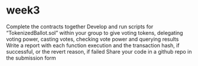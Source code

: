 # week3

Complete the contracts together
Develop and run scripts for “TokenizedBallot.sol” within your group to give voting tokens, delegating voting power, casting votes, checking vote power and querying results
Write a report with each function execution and the transaction hash, if successful, or the revert reason, if failed
Share your code in a github repo in the submission form
